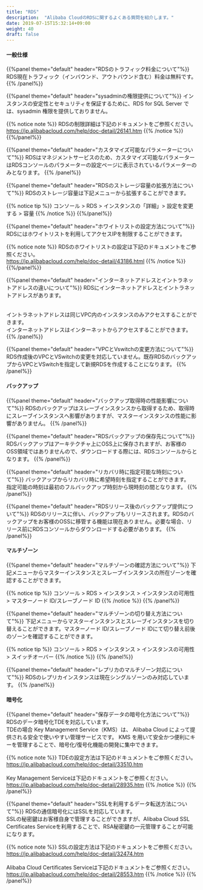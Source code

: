 ```yaml
---
title: "RDS"
description:  "Alibaba CloudのRDSに関するよくある質問を紹介します。"
date: 2019-07-15T15:32:14+09:00
weight: 40
draft: false
---
```


#### 一般仕様
{{%panel theme="default" header="RDSのトラフィック料金について"%}}
RDS現在トラフィック（インバウンド、アウトバウンド含む）料金は無料です。
{{% /panel%}}

{{%panel theme="default" header="sysadminの権限提供について"%}}
インスタンスの安定性とセキュリティを保証するために、RDS for SQL Server では、sysadmin 権限を提供しておりません。

{{% notice note %}}
RDSの制限詳細は下記のドキュメントをご参照ください。<br>
https://jp.alibabacloud.com/help/doc-detail/26141.htm
{{% /notice %}}
{{%/panel%}}

{{%panel theme="default" header="カスタマイズ可能なパラメーターについて"%}}
RDSはマネジメントサービスのため、カスタマイズ可能なパラメーターはRDSコンソールのパラメーターの設定ページに表示されているパラメーターのみとなります。
{{% /panel%}}

{{%panel theme="default" header="RDSのストレージ容量の拡張方法について"%}}
RDSのストレージ容量は下記メニューから拡張することができます。

{{% notice tip %}}
コンソール > RDS > インスタンスの「詳細」> 設定を変更する > 容量
{{% /notice %}}
{{%/panel%}}

{{%panel theme="default" header="ホワイトリストの設定方法について"%}}
RDSにはホワイトリストを利用してアクセスIPを制限することができます。

{{% notice note %}}
RDSのホワイトリストの設定は下記のドキュメントをご参照ください。<br>
https://jp.alibabacloud.com/help/doc-detail/43186.html
{{% /notice %}}
{{%/panel%}}

{{%panel theme="default" header="インターネットアドレスとイントラネットアドレスの違いについて"%}}
RDSにインターネットアドレスとイントラネットアドレスがあります。<br><br>

イントラネットアドレスは同じVPC内のインスタンスのみアクセスすることができます。<br>
インターネットアドレスはインターネットからアクセスすることができます。
{{% /panel%}}

{{%panel theme="default" header="VPCとVswitchの変更方法について"%}}
RDS作成後のVPCとVSwitchの変更を対応していません。既存RDSのバックアップからVPCとVSwitchを指定して新規RDSを作成することになります。
{{% /panel%}}

#### バックアップ
{{%panel theme="default" header="バックアップ取得時の性能影響について"%}}
RDSのバックアップはスレーブインスタンスから取得するため、取得時にスレーブインスタンスへ影響がありますが、マスターインスタンスの性能に影響がありません。
{{% /panel%}}

{{%panel theme="default" header="RDSバックアップの保存先について"%}}
RDSバックアップはアーキテクチャ上にOSS上に保存されますが、お客様のOSS領域ではありませんので、ダウンロードする際には、RDSコンソールからとなります。
{{% /panel%}}

{{%panel theme="default" header="リカバリ時に指定可能な時刻について"%}}
バックアップからリカバリ時に希望時刻を指定することができます。<br>
指定可能の時刻は最初のフルバックアップ時刻から現時刻の間となります。
{{% /panel%}}

{{%panel theme="default" header="RDSリリース後のバックアップ提供について"%}}
RDSのリリースに伴い、バックアップもリリースされます。RDSのバックアップをお客様のOSSに移管する機能は現在ありません。必要な場合、リリース前にRDSコンソールからダウンロードする必要があります。
{{% /panel%}}

#### マルチゾーン
{{%panel theme="default" header="マルチゾーンの確認方法について"%}}
下記メニューからマスターインスタンスとスレーブインスタンスの所在ゾーンを確認することができます。

{{% notice tip %}}
コンソール > RDS > インスタンス > インスタンスの可用性 > マスターノード ID/スレーブノード ID
{{% /notice %}}
{{% /panel%}}

{{%panel theme="default" header="マルチゾーンの切り替え方法について"%}}
下記メニューからマスターインスタンスとスレーブインスタンスを切り替えることができます。マスターノード ID/スレーブノード IDにて切り替え前後のゾーンを確認することができます。

{{% notice tip %}}
コンソール > RDS > インスタンス > インスタンスの可用性 > スイッチオーバー
{{% /notice %}}
{{% /panel%}}

{{%panel theme="default" header="レプリカのマルチゾーン対応について"%}}
RDSのレプリカインスタンスは現在シングルゾーンのみ対応しています。
{{% /panel%}}

#### 暗号化
{{%panel theme="default" header="保存データの暗号化方法について"%}}
RDSのデータ暗号化TDEを対応しています。<br>
TDEの場合 Key Management Service（KMS）は、 Alibaba Cloud によって提供される安全で使いやすい管理サービスです。 KMS を用いて安全かつ便利にキーを管理することで、暗号化/復号化機能の開発に集中できます。

{{% notice note %}}
TDEの設定方法は下記のドキュメントをご参照ください。<br>
https://jp.alibabacloud.com/help/doc-detail/33510.htm<br><br>
Key Management Serviceは下記のドキュメントをご参照ください。<br>
https://jp.alibabacloud.com/help/doc-detail/28935.htm
{{% /notice %}}
{{% /panel%}}

{{%panel theme="default" header="SSLを利用するデータ転送方法について"%}}
RDSの通信暗号化にはSSLを対応しています。<br>
SSLの秘密鍵はお客様自身で管理することができますが、Alibaba Cloud SSL Certificates Serviceを利用することで、RSA秘密鍵の一元管理することが可能になります。

{{% notice note %}}
SSLの設定方法は下記のドキュメントをご参照ください。<br>
https://jp.alibabacloud.com/help/doc-detail/32474.htm<br><br>
Alibaba Cloud Certificates Serviceは下記のドキュメントをご参照ください。<br>
https://jp.alibabacloud.com/help/doc-detail/28553.htm
{{% /notice %}}
{{% /panel%}}
